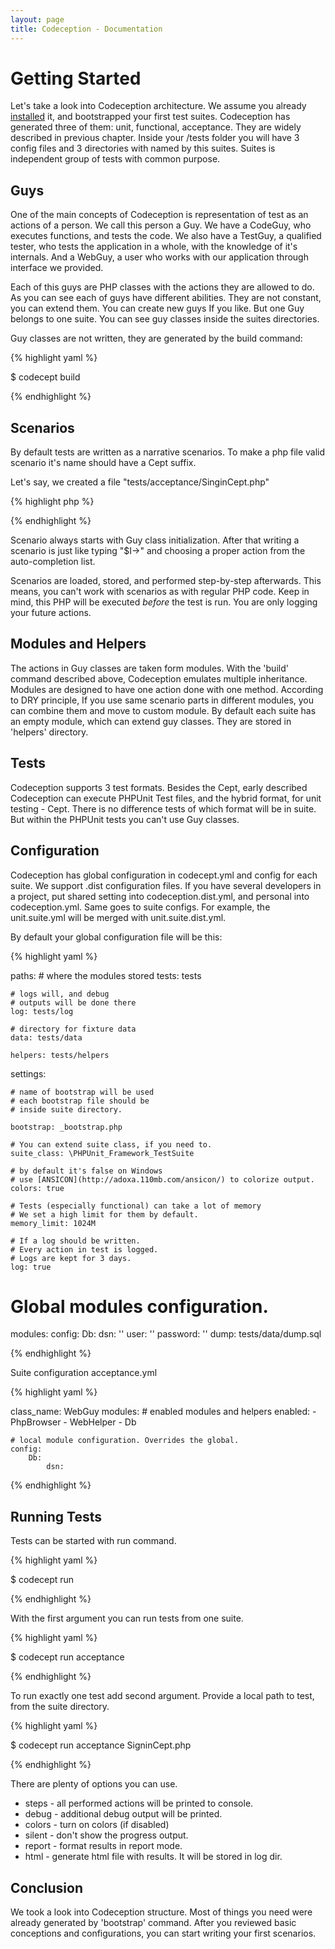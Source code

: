 ```yaml
---
layout: page
title: Codeception - Documentation
---
```


# Getting Started

Let's take a look into Codeception architecture. We assume you already [installed](http://codeception.com/install) it, and bootstrapped your first test suites. Codeception has generated three of them: unit, functional, acceptance. They are widely described in previous chapter. Inside your /tests folder you will have 3 config files and 3 directories with named by this suites. Suites is independent group of tests with common purpose. 

## Guys

One of the main concepts of Codeception is representation of test as an actions of a person. We call this person a Guy. We have a CodeGuy, who executes functions, and tests the code. We also have a TestGuy, a qualified tester, who tests the application in a whole, with the knowledge of it's internals. And a WebGuy, a user who works with our application through interface we provided.

Each of this guys are PHP classes with the actions they are allowed to do. As you can see each of guys have different abilities. They are not constant, you can extend them. You can create new guys If you like. But one Guy belongs to one suite. You can see guy classes inside the suites directories.

Guy classes are not written, they are generated by the build command:

{% highlight yaml %}

$ codecept build


{% endhighlight %}

## Scenarios

By default tests are written as a narrative scenarios. To make a php file valid scenario it's name should have a Cept suffix. 

Let's say, we created a file "tests/acceptance/SinginCept.php"

{% highlight php %}

<?php
$I = new WebGuy($scenario);
?>

{% endhighlight %}

Scenario always starts with Guy class initialization. After that writing a scenario is just like typing "$I->" and choosing a proper action from the auto-completion list.

Scenarios are loaded, stored, and performed step-by-step afterwards. This means, you can't work with scenarios as with regular PHP code. Keep in mind, this PHP will be executed *before* the test is run. You are only logging your future actions. 

## Modules and Helpers

The actions in Guy classes are taken form modules. With the 'build' command described above, Codeception emulates multiple inheritance. Modules are designed to have one action done with one method. According to DRY principle, If you use same scenario parts in different modules, you can combine them and move to custom module. By default each suite has an empty module, which can extend guy classes. They are stored in 'helpers' directory.

## Tests

Codeception supports 3 test formats. Besides the Cept, early described Codeception can execute PHPUnit Test files, and the hybrid format, for unit testing - Cept. There is no difference tests of which format will be in suite. But within the PHPUnit tests you can't use Guy classes. 

## Configuration

Codeception has global configuration in codecept.yml and config for each suite. We support .dist configuration files. If you have several developers in a project, put shared setting into codeception.dist.yml, and personal into codeception.yml. Same goes to suite configs. For example, the unit.suite.yml will be merged with unit.suite.dist.yml. 

By default your global configuration file will be this:

{% highlight yaml %}

paths:
	# where the modules stored
    tests: tests

	# logs will, and debug 
	# outputs will be done there
    log: tests/log

    # directory for fixture data    
    data: tests/data

    helpers: tests/helpers
settings:

	# name of bootstrap will be used
	# each bootstrap file should be 
	# inside suite directory.

    bootstrap: _bootstrap.php

    # You can extend suite class, if you need to.
    suite_class: \PHPUnit_Framework_TestSuite

    # by default it's false on Windows
    # use [ANSICON](http://adoxa.110mb.com/ansicon/) to colorize output.
    colors: true

    # Tests (especially functional) can take a lot of memory
    # We set a high limit for them by default.
    memory_limit: 1024M

    # If a log should be written.
    # Every action in test is logged.
    # Logs are kept for 3 days.
    log: true

# Global modules configuration.    
modules:
    config:
        Db:
            dsn: ''
            user: ''
            password: ''
            dump: tests/data/dump.sql


{% endhighlight %}

Suite configuration acceptance.yml

{% highlight yaml %}

class_name: WebGuy
modules:
	# enabled modules and helpers
    enabled:
        - PhpBrowser
        - WebHelper
        - Db

	# local module configuration. Overrides the global.        
    config:
    	Db:
    		dsn:

{% endhighlight %}


## Running Tests

Tests can be started with run command.

{% highlight yaml %}

$ codecept run

{% endhighlight %}

With the first argument you can run tests from one suite.

{% highlight yaml %}

$ codecept run acceptance

{% endhighlight %}

To run exactly one test add second argument. Provide a local path to test, from the suite directory.

{% highlight yaml %}

$ codecept run acceptance SigninCept.php


{% endhighlight %}

There are plenty of options you can use.

* steps - all performed actions will be printed to console.
* debug - additional debug output will be printed.
* colors - turn on colors (if disabled)
* silent - don't show the progress output.
* report - format results in report mode.
* html - generate html file with results. It will be stored in log dir.


## Conclusion

We took a look into Codeception structure. Most of things you need were already generated by 'bootstrap' command. After you reviewed basic conceptions and configurations, you can start writing your first scenarios. 